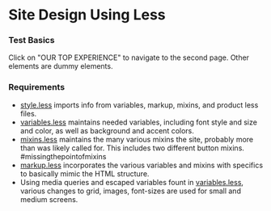 # Site Design Using Less


### Test Basics

Click on "OUR TOP EXPERIENCE" to navigate to the second page. Other elements are dummy elements.

### Requirements

* [style.less](https://github.com/timetoady/less-focused-site/blob/main/less/style.less) imports info from variables, markup, mixins, and product less files.
* [variables.less](https://github.com/timetoady/less-focused-site/blob/main/less/variables.less) maintains needed variables, including font style and size and color, as well as background and accent colors.
* [mixins.less](https://github.com/timetoady/less-focused-site/blob/main/less/mixins.less) maintains the many various mixins the site, probably more than was likely called for. This includes two different button mixins. #missingthepointofmixins
* [markup.less]() incorporates the various variables and mixins with specifics to basically mimic the HTML structure.
* Using media queries and escaped variables fount in [variables.less](https://github.com/timetoady/less-focused-site/blob/main/less/variables.less), various changes to grid, images, font-sizes are used for small and medium screens.